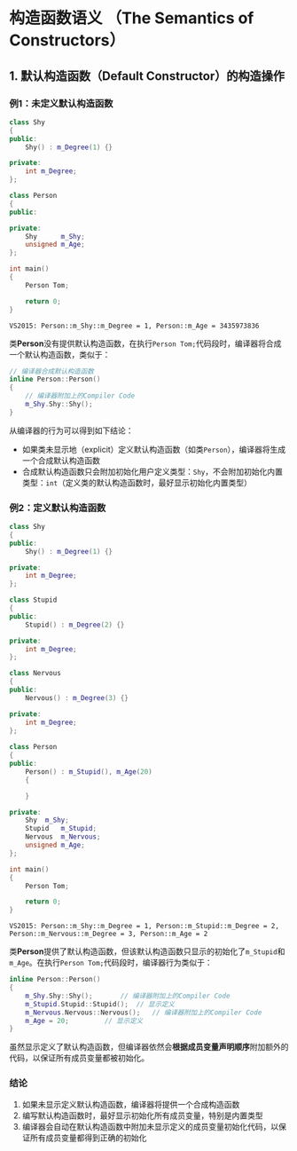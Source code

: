 # 构造函数语义 （The Semantics of Constructors）

## 1. 默认构造函数（Default Constructor）的构造操作
### 例1：未定义默认构造函数
```C++
class Shy
{
public:
	Shy() : m_Degree(1) {}

private:
	int m_Degree;
};

class Person
{
public:

private:
	Shy      m_Shy;
	unsigned m_Age;
};

int main()
{
	Person Tom;

	return 0;
}
```
```
VS2015: Person::m_Shy::m_Degree = 1, Person::m_Age = 3435973836
```

类**Person**没有提供默认构造函数，在执行`Person Tom;`代码段时，编译器将合成一个默认构造函数，类似于：
```C++
// 编译器合成默认构造函数
inline Person::Person()
{
	// 编译器附加上的Compiler Code
	m_Shy.Shy::Shy();
}
```
从编译器的行为可以得到如下结论：
* 如果类未显示地（explicit）定义默认构造函数（如类`Person`），编译器将生成一个合成默认构造函数
* 合成默认构造函数只会附加初始化用户定义类型：`Shy`，不会附加初始化内置类型：`int`（定义类的默认构造函数时，最好显示初始化内置类型）

### 例2：定义默认构造函数
```C++
class Shy
{
public:
	Shy() : m_Degree(1) {}

private:
	int m_Degree;
};

class Stupid
{ 
public: 
	Stupid() : m_Degree(2) {}

private:
	int m_Degree;
};

class Nervous
{
public:
	Nervous() : m_Degree(3) {}

private:
	int m_Degree;
};
 
class Person
{
public:
	Person() : m_Stupid(), m_Age(20)
	{

	}

private:
	Shy	 m_Shy;
	Stupid   m_Stupid;
	Nervous  m_Nervous;
	unsigned m_Age;
};

int main()
{
	Person Tom;

	return 0;
}
```
```
VS2015: Person::m_Shy::m_Degree = 1, Person::m_Stupid::m_Degree = 2, Person::m_Nervous::m_Degree = 3, Person::m_Age = 2
```

类**Person**提供了默认构造函数，但该默认构造函数只显示的初始化了`m_Stupid`和`m_Age`。在执行`Person Tom;`代码段时，编译器行为类似于：
```C++
inline Person::Person()
{
	m_Shy.Shy::Shy();		// 编译器附加上的Compiler Code
	m_Stupid.Stupid::Stupid();	// 显示定义
	m_Nervous.Nervous::Nervous();	// 编译器附加上的Compiler Code
	m_Age = 20;			// 显示定义
}
```
虽然显示定义了默认构造函数，但编译器依然会**根据成员变量声明顺序**附加额外的代码，以保证所有成员变量都被初始化。

### 结论
1. 如果未显示定义默认构造函数，编译器将提供一个合成构造函数
2. 编写默认构造函数时，最好显示初始化所有成员变量，特别是内置类型
3. 编译器会自动在默认构造函数中附加未显示定义的成员变量初始化代码，以保证所有成员变量都得到正确的初始化
